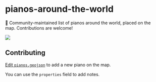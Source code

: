 # pianos-around-the-world

:musical_keyboard:  Community-maintained list of pianos around the world, placed on the map. Contributions are welcome!


[![](https://i.imgur.com/GqHmWQ2.png)](https://github.com/IonicaBizau/pianos-around-the-world/blob/master/pianos.geojson)

## Contributing

[Edit `pianos.geojson`](https://github.com/IonicaBizau/pianos-around-the-world/edit/master/pianos.geojson) to add a new piano on the map.

You can use the `properties` field to add notes.
